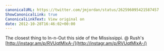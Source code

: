 ```yaml
---
canonicalURL: https://twitter.com/jmjordan/status/262596095421587457
ShowCanonicalLink: true
CanonicalLinkText: View original on
date: 2012-10-28T16:46:02+00:00
---
```

The closest thing to In-n-Out this side of the Mississippi. @ Rush's [http://instagr.am/p/RVUqtMIxA-/](http://instagr.am/p/RVUqtMIxA-/)